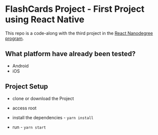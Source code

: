 # FlashCards Project - First Project using React Native

This repo is a code-along with the third project in the [React Nanodegree program](https://www.udacity.com/course/react-nanodegree--nd019).

## What platform have already been tested?
* Android
* iOS

## Project Setup

* clone or download the Project 

* access root
* install the dependencies - `yarn install`
* run - `yarn start` 


